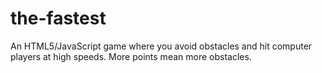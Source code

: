 # the-fastest
 An HTML5/JavaScript game where you avoid obstacles and hit computer players at high speeds. More points mean more obstacles.
